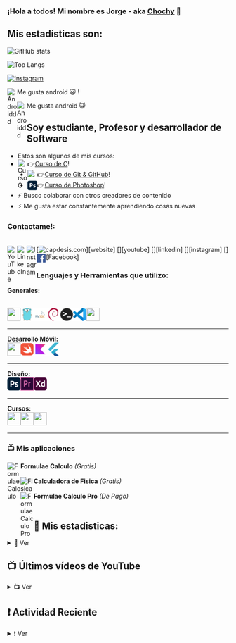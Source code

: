### ¡Hola a todos! Mi nombre es Jorge - aka [Chochy][Facebook] 👋

## Mis estadísticas son: 

![GitHub stats](https://github-readme-stats.vercel.app/api?username=ssjorge&show_icons=true&theme=radical)

![Top Langs](https://github-readme-stats.vercel.app/api/top-langs/?username=ssjorge&show_icons=true&theme=radical)

[![Instagram](https://img.shields.io/website?url=https%3A%2F%2Fwww.instagram.com%2Fssjorge%2F&up_color=blue&down_message=IG&style=plastic)](https://www.instagram.com/ssjorge/)

Me gusta android 😺 [<img align="left" alt="Androiddd" width="22px" src="https://cdn.jsdelivr.net/npm/simple-icons@3.13.0/icons/apacheant.svg" />][Android]!

Me gusta android 😺 <a href="https://www.android.com/intl/es_es/"><img align="left" alt="Androiddd" width="22px" src="https://cdn.jsdelivr.net/npm/simple-icons@3.13.0/icons/android.svg" /></a>

[Android]: https://www.android.com/intl/es_es/





## Soy estudiante, Profesor y desarrollador de Software

- Estos son algunos de mis cursos:
- 👉[Curso de C](https://www.udemy.com/course/programacion_en_c_desde_cero_a_experto/?referralCode=D0CF1FABF59B2D29079B)[<img align="left" alt="CursoC" width="22px" src="https://raw.githubusercontent.com/jmnote/z-icons/master/svg/c.svg" />][cursoC]!
- 👉[Curso de Git & GitHub](https://www.udemy.com/course/git-y-github-desde-cero-a-experto/?referralCode=D1D66BA1BD00C54733FF)[<img align="left" width="22px" src="https://raw.githubusercontent.com/jmnote/z-icons/master/svg/git.svg" />][cursoGit&GitHub]!
- 👉[Curso de Photoshop](https://www.udemy.com/course/introduccion-a-adobe-photoshop-cc-2020-actualizado/?referralCode=B156AD3A3E7122C398DB)[<img align="left" alt="CursoPhotoshop" width="22px" src="https://github.com/devicons/devicon/blob/master/icons/photoshop/photoshop-plain.svg" />][cursoPhotoshop]!
- ⚡ Busco colaborar con otros creadores de contenido
- ⚡ Me gusta estar constantemente aprendiendo cosas nuevas

### Contactame!:

<br />
[<img align="bottom" alt="capdesis.com" width="22px" src="https://cdn.icon-icons.com/icons2/1154/PNG/512/1486564415-globe_81515.png" />][website]
[<img align="left" alt="YouTube" width="22px" src="https://logodownload.org/wp-content/uploads/2014/10/youtube-logo-5-2.png" />][youtube]
[<img align="left" alt="LinkedIn" width="22px" src="https://cdn.worldvectorlogo.com/logos/linkedin-icon-2.svg" />][linkedin]
[<img align="left" alt="Instagram" width="22px" src="https://1000marcas.net/wp-content/uploads/2019/11/Instagram-logo.png" />][instagram]
[<img align="left" alt="Facebook" width="22px" src="https://raw.githubusercontent.com/devicons/devicon/2809b567852a4648062a2d3e7c1c531367458c0b/icons/facebook/facebook-original.svg" />][Facebook]
<br />

### Lenguajes y Herramientas que utilizo:

__Generales:__ 

<br />
<img align="bottom" src="https://raw.githubusercontent.com/jmnote/z-icons/master/svg/git.svg" width="30" height="30" />
<img align="left" src="https://raw.githubusercontent.com/jmnote/z-icons/master/svg/github.svg" width="30" height="30" />
<img align="left" src="https://raw.githubusercontent.com/devicons/devicon/2809b567852a4648062a2d3e7c1c531367458c0b/icons/go/go-original.svg" width="30" height="30" />
<img align="left" src="https://raw.githubusercontent.com/github/explore/80688e429a7d4ef2fca1e82350fe8e3517d3494d/topics/mysql/mysql.png" width="30" height="30"/>
<img align="left" src="https://raw.githubusercontent.com/devicons/devicon/2809b567852a4648062a2d3e7c1c531367458c0b/icons/debian/debian-original.svg" width="30" height="30" />
<img align="left" src="https://raw.githubusercontent.com/github/explore/80688e429a7d4ef2fca1e82350fe8e3517d3494d/topics/terminal/terminal.png" width="30" height="30"/>
<img align="left" src="https://raw.githubusercontent.com/github/explore/80688e429a7d4ef2fca1e82350fe8e3517d3494d/topics/visual-studio-code/visual-studio-code.png" width="30" height="30"/>
<br />

---
__Desarrollo Móvil:__
<br />
<img align="bottom" src="https://raw.githubusercontent.com/devicons/devicon/2809b567852a4648062a2d3e7c1c531367458c0b/icons/flutter/flutter-original.svg" width="30" height="30" />
<img align="left" src="https://raw.githubusercontent.com/jmnote/z-icons/master/svg/java.svg" width="30" height="30" />
<img align="left" src="https://raw.githubusercontent.com/devicons/devicon/2809b567852a4648062a2d3e7c1c531367458c0b/icons/swift/swift-original.svg" width="30" height="30" />
<img align="left" src="https://raw.githubusercontent.com/devicons/devicon/2809b567852a4648062a2d3e7c1c531367458c0b/icons/kotlin/kotlin-original.svg" width="30" height="30" />
<br />

---
__Diseño:__
<br />
<img align="bottom" src="https://raw.githubusercontent.com/devicons/devicon/2809b567852a4648062a2d3e7c1c531367458c0b/icons/xd/xd-plain.svg" width="30" height="30" />
<img align="left" src="https://github.com/devicons/devicon/blob/master/icons/photoshop/photoshop-plain.svg" width="30" height="30" />
<img align="left" src="https://raw.githubusercontent.com/devicons/devicon/2809b567852a4648062a2d3e7c1c531367458c0b/icons/premierepro/premierepro-original.svg" width="30" height="30" />
<br />

---
__Cursos:__
<br />
<img align="bottom" src="https://raw.githubusercontent.com/jmnote/z-icons/master/svg/c.svg" width="30" height="30" />
<img align="left" src="https://raw.githubusercontent.com/jmnote/z-icons/master/svg/git.svg" width="30" height="30" />
<img align="left" src="https://raw.githubusercontent.com/jmnote/z-icons/master/svg/github.svg" width="30" height="30" />
<br />

---
### 📺 Mis aplicaciones

[<img align="left" alt="Formulae Calculo" width="30px" src="https://play-lh.googleusercontent.com/5kLMnce84PkTt4hQEnvN5iWW8FJUqlm07R7Y-V5dYch9KPloLLUghyDw9_a611A6DA=s180-rw" />][Formulae]
**Formulae Calculo** *(Gratis)*
<br />
<br />
[<img align="left" alt="Fisica" width="30px" src="https://play-lh.googleusercontent.com/PRdpXg1uGaRQiP5SSJaEL8EvYtgdEC3sDBN1lclrHXINKRJezcXJ9Onr09l2yxxOX4k=s180-rw" />][Fisica]
**Calculadora de Fisica** *(Gratis)*
<br />
<br />
[<img align="left" alt="Formulae Calculo Pro" width="30px" src="https://play-lh.googleusercontent.com/5kLMnce84PkTt4hQEnvN5iWW8FJUqlm07R7Y-V5dYch9KPloLLUghyDw9_a611A6DA=s180-rw" />][FormulaePro]
**Formulae Calculo Pro** *(De Pago)*
<br />
<br />

## 🔎 Mis estadisticas:
<details>
    <summary>🔎 Ver</summary>
    
![GitHub stats](https://github-readme-stats.vercel.app/api?username=chochy2001&show_icons=true&theme=tokyonight)

![Top Langs](https://github-readme-stats.vercel.app/api/top-langs/?username=chochy2001&show_icons=true&theme=tokyonight)

<br />

</details>

## 📺 Últimos vídeos de YouTube
<details>
    <summary>📺 Ver</summary>
    
<!-- YOUTUBE:START -->
- [Pablinsky / @CHOCHY](https://www.youtube.com/watch?v=SaQbp9SOLfM)
- [Duós con Suscriptor de 8 años](https://www.youtube.com/watch?v=dDzSPNym1Go)
- [Haciendo merge entre ramas en Git / @CHOCHY](https://www.youtube.com/watch?v=Nh7_qzfCgoM)
- [Duós con Xbaby_bratzx](https://www.youtube.com/watch?v=qBO_udNhEso)
- [Que son las ramas y como funcionan en Git / @CHOCHY](https://www.youtube.com/watch?v=0RxbgT-szXc)
<!-- YOUTUBE:END -->
    
</details>

## ❗️ Actividad Reciente
<details>
    <summary>❗️ Ver</summary>
    
<!--START_SECTION:activity-->
1. ❗️ Closed issue [#10](https://github.com/ValeMerch/Git_GitHub/issues/10) in [ValeMerch/Git_GitHub](https://github.com/ValeMerch/Git_GitHub)
2. ❗️ Closed issue [#13](https://github.com/ValeMerch/Git_GitHub/issues/13) in [ValeMerch/Git_GitHub](https://github.com/ValeMerch/Git_GitHub)
3. ❗️ Opened issue [#13](https://github.com/ValeMerch/Git_GitHub/issues/13) in [ValeMerch/Git_GitHub](https://github.com/ValeMerch/Git_GitHub)
4. ❗️ Opened issue [#12](https://github.com/chochy2001/Git_GitHub/issues/12) in [chochy2001/Git_GitHub](https://github.com/chochy2001/Git_GitHub)
5. ❗️ Closed issue [#11](https://github.com/chochy2001/Git_GitHub/issues/11) in [chochy2001/Git_GitHub](https://github.com/chochy2001/Git_GitHub)
<!--END_SECTION:activity-->

</details>


[Adobe]: https://www.adobe.com/mx/creativecloud.html?sdid=KQPRD&mv=search&ef_id=Cj0KCQjwmIuDBhDXARIsAFITC_4eIsfU0B1LEkZGVLr6Ql-FPQtYPLw5mGJbZSvEDzlvGf3CGKFJGTUaAk6dEALw_wcB:G:s&s_kwcid=AL!3085!3!442675031911!e!!g!!adobe!188200542!10039634022&gclid=Cj0KCQjwmIuDBhDXARIsAFITC_4eIsfU0B1LEkZGVLr6Ql-FPQtYPLw5mGJbZSvEDzlvGf3CGKFJGTUaAk6dEALw_wcB
[website]: https://capdesis.com/
[youtube]: https://www.youtube.com/channel/UChoDyFV5T1t9qWymeTz8Gvg
[instagram]: https://www.instagram.com/c_h_o_c_h_y/
[Facebook]: https://www.facebook.com/ChoChochitos
[linkedin]: https://www.linkedin.com/in/jorge-salgado-miranda-74023b181/
[cursoC]: https://www.udemy.com/course/programacion_en_c_desde_cero_a_experto/?referralCode=D0CF1FABF59B2D29079B
[cursoGit&GitHub]: https://www.udemy.com/course/git-y-github-desde-cero-a-experto/?referralCode=D1D66BA1BD00C54733FF
[cursoPhotoshop]: https://www.udemy.com/course/introduccion-a-adobe-photoshop-cc-2020-actualizado/?referralCode=B156AD3A3E7122C398DB
[web]:  https://www.google.com/

[Formulae]: https://play.google.com/store/apps/details?id=capdesis.formulae
[FormulaePro]: https://play.google.com/store/apps/details?id=com.formulae.pro.formulae_calculo_pro
[Fisica]: https://play.google.com/store/apps/details?id=app.ejemplocalc.CalculadoraFisica



<!--
**SSJorge/SSJorge** is a ✨ _special_ ✨ repository because its `README.md` (this file) appears on your GitHub profile.

Here are some ideas to get you started:

- 🔭 I’m currently working on ...
- 🌱 I’m currently learning ...
- 👯 I’m looking to collaborate on ...
- 🤔 I’m looking for help with ...
- 💬 Ask me about ...
- 📫 How to reach me: ...
- 😄 Pronouns: ...
- ⚡ Fun fact: ...
-->
